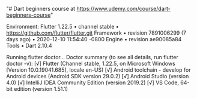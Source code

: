 "# Dart beginners course at https://www.udemy.com/course/dart-beginners-course" 

Environment:
Flutter 1.22.5 • channel stable • https://github.com/flutter/flutter.git
Framework • revision 7891006299 (7 days ago) • 2020-12-10 11:54:40 -0800
Engine • revision ae90085a84
Tools • Dart 2.10.4

Running flutter doctor...
Doctor summary (to see all details, run flutter doctor -v):
[√] Flutter (Channel stable, 1.22.5, on Microsoft Windows [Version 10.0.19041.685], locale en-US)
[√] Android toolchain - develop for Android devices (Android SDK version 29.0.2)
[√] Android Studio (version 4.0)
[√] IntelliJ IDEA Community Edition (version 2019.2)
[√] VS Code, 64-bit edition (version 1.51.1)


